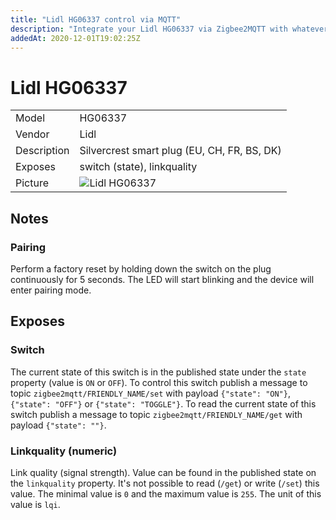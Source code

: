 ```yaml
---
title: "Lidl HG06337 control via MQTT"
description: "Integrate your Lidl HG06337 via Zigbee2MQTT with whatever smart home infrastructure you are using without the vendors bridge or gateway."
addedAt: 2020-12-01T19:02:25Z
---
```


<!-- !!!! -->
<!-- ATTENTION: This file is auto-generated through docgen! -->
<!-- You can only edit the "## Notes"-Section. -->
<!-- !!!! -->

# Lidl HG06337

|     |     |
|-----|-----|
| Model | HG06337  |
| Vendor  | Lidl  |
| Description | Silvercrest smart plug (EU, CH, FR, BS, DK) |
| Exposes | switch (state), linkquality |
| Picture | ![Lidl HG06337](https://psi-4ward.github.io/zigbee2mqtt.io/images/devices/HG06337.jpg) |


## Notes


### Pairing
Perform a factory reset by holding down the switch on the plug continuously for 5 seconds.
The LED will start blinking and the device will enter pairing mode.



## Exposes

### Switch 
The current state of this switch is in the published state under the `state` property (value is `ON` or `OFF`).
To control this switch publish a message to topic `zigbee2mqtt/FRIENDLY_NAME/set` with payload `{"state": "ON"}`, `{"state": "OFF"}` or `{"state": "TOGGLE"}`.
To read the current state of this switch publish a message to topic `zigbee2mqtt/FRIENDLY_NAME/get` with payload `{"state": ""}`.

### Linkquality (numeric)
Link quality (signal strength).
Value can be found in the published state on the `linkquality` property.
It's not possible to read (`/get`) or write (`/set`) this value.
The minimal value is `0` and the maximum value is `255`.
The unit of this value is `lqi`.

